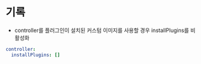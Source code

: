# 기록
* controller를 플러그인이 설치된 커스텀 이미지를 사용할 경우 installPlugins를 비활성화
```yaml
controller:
  installPlugins: []
```